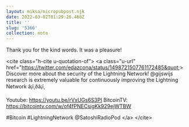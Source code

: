 ```yaml
---
layout: miksa/micropubpost.njk
date: 2022-03-02T01:29:26.468Z
title: ''
slug: '5366'
collection: note
---
```

Thank you for the kind words. It was a pleasure!

&lt;cite class=&quot;h-cite u-quotation-of&quot;&gt;
  &lt;a class=&quot;u-url&quot; href=&quot;https://twitter.com/edazcona/status/1498721507761172485&quot;&gt;
    Discover more about the security of the Lightning Network!
@gijswijs research is extremely valuable for continuously improving the Lightning Network â¡ï¸ðâ¡ï¸

Youtube: https://youtu.be/rVxUGs6S3PI
BitcoinTV: https://bitcointv.com/w/of4fPNECsigKk929ejWTBW

#Bitcoin #LightningNetwork @SatoshiRadioPod
  &lt;/a&gt;
&lt;/cite&gt;
